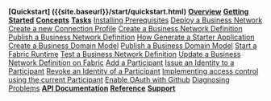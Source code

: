  **[Quickstart] ({{site.baseurl}}/start/quickstart.html)**
 **[Overview]({{site.baseurl}}/overview/overview.html)**
 **[Getting Started]({{site.baseurl}}/start/getting-started-cmd-line.html)**
 **[Concepts]({{site.baseurl}}/concepts/businessnetwork.html)**
 **[Tasks]({{site.baseurl}}/tasks/prerequisites.html)**
 [Installing Prerequisites]({{site.baseurl}}/tasks/prerequisites.html)
 [Deploy a Business Network]({{site.baseurl}}/tasks/deploybusinessnetwork.html)
 [Create a new Connection Profile]({{site.baseurl}}/tasks/createconnectionprofile.html)
 [Create a Business Network Definition]({{site.baseurl}}/tasks/bnd-define.html)
 [ Publish a Business Network Definition]({{site.baseurl}}/tasks/bnd-publish.html)
 [How Generate a Starter Application]({{site.baseurl}}/tasks/genapp.html)
 [Create a Business Domain Model]({{site.baseurl}}/tasks/model-define.html)
 [Publish a Business Domain Model]({{site.baseurl}}/tasks/model-publish.html)
 [Start a Fabric Runtime]({{site.baseurl}}/tasks/runtime-start.html)
 [Test a Business Network Definition]({{site.baseurl}}/tasks/testing.html)
 [Update a Business Network Definition on Fabric]({{site.baseurl}}/tasks/runtime-update.html)
 [Add a Participant]({{site.baseurl}}/tasks/participant-add.html)
 [Issue an Identity to a Participant]({{site.baseurl}}/tasks/identity-issue.html)
 [Revoke an Identity of a Participant]({{site.baseurl}}/tasks/identity-revoke.html)
 [Implementing access control using the current Participant]({{site.baseurl}}/tasks/current-participant.html)
 [Enable OAuth with Github]({{site.baseurl}}/tasks/github-oauth.html)
 [Diagnosing Problems]({{site.baseurl}}/tasks/diagnostics.html)
 **[API Documentation]({{site.baseurl}}/jsdoc/index.html)**
 **[Reference]({{site.baseurl}}/reference/MeetTheModules.html)**
 **[Support]({{site.baseurl}}/support/index.html)**
